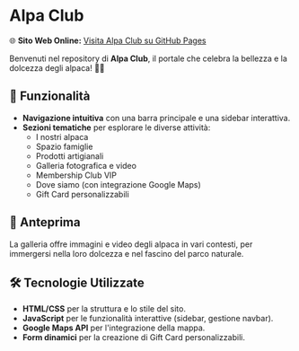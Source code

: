 # Alpa Club

🌐 **Sito Web Online:** [Visita Alpa Club su GitHub Pages](https://dave02233.github.io/AlpaClub)

Benvenuti nel repository di **Alpa Club**, il portale che celebra la bellezza e la dolcezza degli alpaca! 🦙💚

## 🚀 Funzionalità
- **Navigazione intuitiva** con una barra principale e una sidebar interattiva.
- **Sezioni tematiche** per esplorare le diverse attività:
  - I nostri alpaca
  - Spazio famiglie
  - Prodotti artigianali
  - Galleria fotografica e video
  - Membership Club VIP
  - Dove siamo (con integrazione Google Maps)
  - Gift Card personalizzabili

## 📸 Anteprima
La galleria offre immagini e video degli alpaca in vari contesti, per immergersi nella loro dolcezza e nel fascino del parco naturale.

## 🛠️ Tecnologie Utilizzate
- **HTML/CSS** per la struttura e lo stile del sito.
- **JavaScript** per le funzionalità interattive (sidebar, gestione navbar).
- **Google Maps API** per l'integrazione della mappa.
- **Form dinamici** per la creazione di Gift Card personalizzabili.
